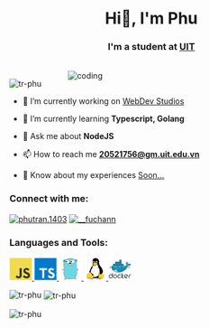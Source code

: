 <h1 align="center">Hi👋, I'm Phu</h1>
<h3 align="center">I'm a student at <a href="https://en.uit.edu.vn/overview-vnuhcm-university-information-technology" alt="university">UIT</a></h3>

<br>

<img align="right" alt="coding" src="https://camo.githubusercontent.com/cae12fddd9d6982901d82580bdf321d81fb299141098ca1c2d4891870827bf17/68747470733a2f2f6d69726f2e6d656469756d2e636f6d2f6d61782f313336302f302a37513379765349765f7430696f4a2d5a2e676966" width="400">

<p align="left"> <img src="https://komarev.com/ghpvc/?username=tr-phu&label=Profile%20views&color=0e75b6&style=flat" alt="tr-phu" /> </p>

- 🔭 I’m currently working on [WebDev Studios](https://www.facebook.com/webdevstudios.org)

- 🌱 I’m currently learning **Typescript, Golang**

- 💬 Ask me about **NodeJS**

- 📫 How to reach me **20521756@gm.uit.edu.vn**

- 📄 Know about my experiences [Soon...](Soon...)

<h3 align="left">Connect with me:</h3>
<p align="left">
<a href="https://fb.com/phutran.1403" target="blank"><img align="center" src="https://raw.githubusercontent.com/rahuldkjain/github-profile-readme-generator/master/src/images/icons/Social/facebook.svg" alt="phutran.1403" height="30" width="40" /></a>
<a href="https://instagram.com/__fuchann" target="blank"><img align="center" src="https://raw.githubusercontent.com/rahuldkjain/github-profile-readme-generator/master/src/images/icons/Social/instagram.svg" alt="__fuchann" height="30" width="40" /></a>
</p>

<h3 align="left">Languages and Tools:</h3>
<p align="left"> 
  <a href="https://developer.mozilla.org/en-US/docs/Web/JavaScript" target="_blank" rel="noreferrer"> <img          src="https://raw.githubusercontent.com/devicons/devicon/master/icons/javascript/javascript-original.svg" alt="javascript" width="40" height="40"/> </a>
  <a href="https://www.typescriptlang.org/" target="_blank" rel="noreferrer"> <img  src="https://raw.githubusercontent.com/devicons/devicon/master/icons/typescript/typescript-original.svg" alt="typescript" width="40" height="40"/> </a>   <a href="https://golang.org" target="_blank" rel="noreferrer"> <img src="https://raw.githubusercontent.com/devicons/devicon/master/icons/go/go-original.svg" alt="go" width="40" height="40"/> </a> 
  <a href="https://www.linux.org/" target="_blank" rel="noreferrer"> <img        src="https://raw.githubusercontent.com/devicons/devicon/master/icons/linux/linux-original.svg" alt="linux" width="40" height="40"/> </a> 
  <a href="https://www.docker.com/" target="_blank" rel="noreferrer"> <img  src="https://raw.githubusercontent.com/devicons/devicon/master/icons/docker/docker-original-wordmark.svg" alt="docker" width="40" height="40"/> </a>
</p>

<p><img align="left" src="https://github-readme-stats.vercel.app/api/top-langs?username=tr-phu&show_icons=true&locale=en&layout=compact" alt="tr-phu" /></p>

<p>&nbsp;<img align="center" src="https://github-readme-stats.vercel.app/api?username=tr-phu&show_icons=true&locale=en" alt="tr-phu" /></p>

<p><img align="center" src="https://github-readme-streak-stats.herokuapp.com/?user=tr-phu&" alt="tr-phu" /></p>
